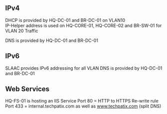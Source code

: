 ## IPv4
DHCP is provided by HQ-DC-01 and BR-DC-01 on VLAN10  
IP-Helper address is used on HQ-CORE-01, HQ-CORE-02 and BR-SW-01 for VLAN 20 Traffic

DNS is provided by HQ-DC-01 and BR-DC-01
## IPv6
SLAAC provides IPv6 addressing for all VLAN
DNS is provided by HQ-DC-01 and BR-DC-01


## Web Services
HQ-FS-01 is hosting an IIS Service
Port 80 = HTTP to HTTPS Re-write rule 
Port 433 = internal.techpatix.com as well as www.techpatix.com (split DNS)
